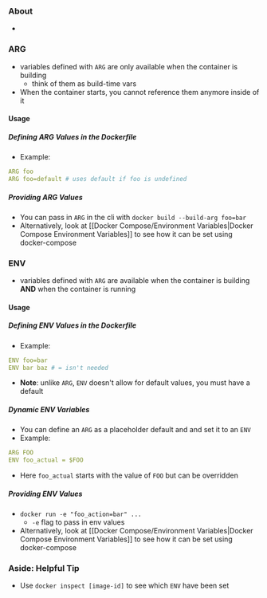 ### About
* 
### ARG
* variables defined with `ARG` are only available when the container is building
	* think of them as build-time vars
* When the container starts, you cannot reference them anymore inside of it
#### Usage
##### Defining ARG Values in the Dockerfile
* Example:
```yaml
ARG foo
ARG foo=default # uses default if foo is undefined
```
##### Providing ARG Values
* You can pass in `ARG` in the cli with `docker build --build-arg foo=bar`
* Alternatively, look at [[Docker Compose/Environment Variables|Docker Compose Environment Variables]] to see how it can be set using docker-compose
### ENV
* variables defined with `ARG` are available when the container is building **AND** when the container is running
#### Usage
##### Defining ENV Values in the Dockerfile
* Example:
```yaml
ENV foo=bar
ENV bar baz # = isn't needed
```
 * **Note**: unlike `ARG`, `ENV` doesn't allow for default values, you must have a default
##### Dynamic ENV Variables
* You can define an `ARG` as a placeholder default and and set it to an `ENV`
* Example:
```yaml
ARG FOO
ENV foo_actual = $FOO
```
* Here `foo_actual` starts with the value of `FOO` but can be overridden  
##### Providing ENV Values
* `docker run -e "foo_action=bar" ...`
	* `-e` flag to pass in env values
* Alternatively, look at [[Docker Compose/Environment Variables|Docker Compose Environment Variables]] to see how it can be set using docker-compose
### Aside: Helpful Tip
* Use `docker inspect [image-id]` to see which `ENV` have been set